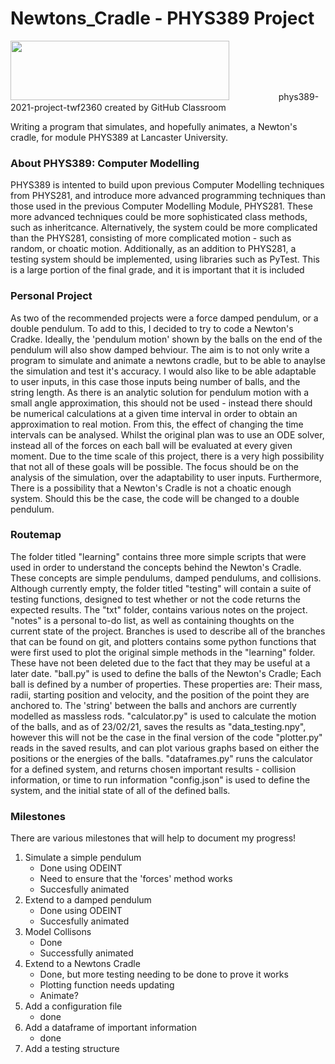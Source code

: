 # Newtons_Cradle - PHYS389 Project
<img src="https://www.lancaster.ac.uk/media/lancaster-university/content-assets/images/fst/logos/Physicslogo.svg" width="350" height="95">
  &nbsp;&nbsp;&nbsp;&nbsp;&nbsp;&nbsp;&nbsp;&nbsp;&nbsp;&nbsp;&nbsp;&nbsp&nbsp;&nbsp;&nbsp;&nbsp;&nbsp;&nbsp;
phys389-2021-project-twf2360 created by GitHub Classroom

Writing a program that simulates, and hopefully animates, a Newton's cradle, for module PHYS389 at Lancaster University. 
### About PHYS389: Computer Modelling
PHYS389 is intented to build upon previous Computer Modelling techniques from PHYS281, and introduce more advanced programming techniques than those used in the previous Computer Modelling Module, PHYS281. These more advanced techniques could be more sophisticated class methods, such as inheritcance. Alternatively, the system could be more complicated than the PHYS281, consisting of more complicated motion - such as random, or choatic motion. Additionally, as an addition to PHYS281, a testing system should be implemented, using libraries such as PyTest. This is a large portion of the final grade, and it is important that it is included

### Personal Project 
As two of the recommended projects were a force damped pendulum, or a double pendulum. To add to this, I decided to try to code a Newton's Cradke. Ideally, the 'pendulum motion' shown by the balls on the end of the pendulum will also show damped behviour. 
The aim is to not only write a program to simulate and animate a newtons cradle, but to be able to anaylse the simulation and test it's accuracy. I would also like to be able adaptable to user inputs, in this case those inputs being number of balls, and the string length. As there is an analytic solution for pendulum motion with a small angle approximation, this should not be used - instead there should be numerical calculations at a given time interval in order to obtain an approximation to real motion. From this, the effect of changing the time intervals can be analysed. Whilst the original plan was to use an ODE solver, instead all of the forces on each ball will be evaluated at every given moment. Due to the time scale of this project, there is a very high possibility that not all of these goals will be possible. The focus should be on the analysis of the simulation, over the adaptability to user inputs.
Furthermore, There is a possibility that a Newton's Cradle is not a choatic enough system. Should this be the case, the code will be changed to a double pendulum. 


### Routemap
The folder titled "learning" contains three more simple scripts that were used in order to understand the concepts behind the Newton's Cradle. These concepts are simple pendulums, damped pendulums, and collisions. 
Although currently empty, the folder titled "testing" will contain a suite of testing functions, designed to test whether or not the code returns the expected results.
The "txt" folder, contains various notes on the project. "notes" is a personal to-do list, as well as containing thoughts on the current state of the project. Branches is used to describe all of the branches that can be found on git, and plotters contains some python functions that were first used to plot the original simple methods in the "learning" folder. These have not been deleted due to the fact that they may be useful at a later date. 
"ball.py" is used to define the balls of the Newton's Cradle; Each ball is defined by a number of properties. These properties are: Their mass, radii, starting position and velocity, and the position of the point they are anchored to. The 'string' between the balls and anchors are currently modelled as massless rods. 
"calculator.py" is used to calculate the motion of the balls, and as of 23/02/21, saves the results as "data_testing.npy", however this will not be the case in the final version of the code
"plotter.py" reads in the saved results, and can plot various graphs based on either the positions or the energies of the balls. 
"dataframes.py" runs the calculator for a defined system, and returns chosen important results - collision information, or time to run information
"config.json" is used to define the system, and the initial state of all of the defined balls. 

### Milestones 
There are various milestones that will help to document my progress! 
1. Simulate a simple pendulum
    - Done using ODEINT
    - Need to ensure that the 'forces' method works
    - Succesfully animated 
2. Extend to a damped pendulum
    - Done using ODEINT
    - Succesfully animated
3. Model Collisons 
    - Done 
    - Successfully animated
4. Extend to a Newtons Cradle
    - Done, but more testing needing to be done to prove it works 
    - Plotting function needs updating 
    - Animate?
5. Add a configuration file
    - done 
6. Add a dataframe of important information 
    - done 
7. Add a testing structure